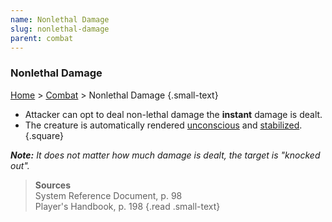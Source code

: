 ```yaml
---
name: Nonlethal Damage
slug: nonlethal-damage
parent: combat
---
```

### Nonlethal Damage
[Home](dm-operations-center) > [Combat](combat) > Nonlethal Damage {.small-text}

- Attacker can opt to deal non-lethal damage the **instant** damage is dealt.
- The creature is automatically rendered [unconscious](unconscious) and [stabilized](stabilizing).
{.square}

***Note:** It does not matter how much damage is dealt, the target is "knocked out".*

> **Sources** <br/>
> System Reference Document, p. 98<br/>
> Player's Handbook, p. 198
{.read .small-text}
